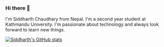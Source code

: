 ### Hi there 👋

I'm Siddharth Chaudhary from Nepal. I'm a second year student at Kathmandu University. I'm passionate about technology and always look forward to learn new things. 

[![Siddharth's GitHub stats](https://github-readme-stats.vercel.app/api?username=sidartchy)](https://github.com/anuraghazra/github-readme-stats)
